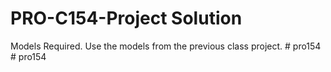 # PRO-C154-Project Solution
Models Required. Use the models from the previous class project.
#   p r o 1 5 4  
 #   p r o 1 5 4  
 